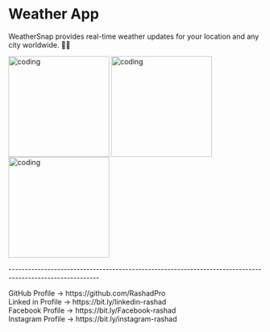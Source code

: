   
  <h1>Weather App</h1>

  <p> 
   WeatherSnap provides real-time weather updates for your location and any city worldwide. 📱💬
  </p>
  <p>
 <img align="center" alt="coding" width="200" src="https://f.top4top.io/p_3170l2zdj1.png" alt="rashadpro">   
 <img align="center" alt="coding" width="200" src="https://f.top4top.io/p_3170381rf1.png" alt="rashadpro">   
 <img align="center" alt="coding" width="200" src="https://www12.0zz0.com/2024/04/15/15/672186971.png" alt="rashadpro">   
 </p>
  <p>
  <p>---------------------------------------------------------------------------------------------------------- <br></p>
  <p>
  GitHub Profile → https://github.com/RashadPro <br>
  Linked in Profile → https://bit.ly/linkedin-rashad <br>
  Facebook Profile → https://bit.ly/Facebook-rashad <br>
  Instagram Profile → https://bit.ly/instagram-rashad <br>
</p>
